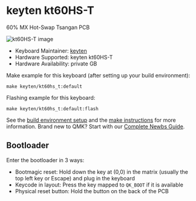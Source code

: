 # keyten kt60HS-T

60% MX Hot-Swap Tsangan PCB

![kt60HS-T image](https://i.imgur.com/Iqrf6tHh.jpg)

* Keyboard Maintainer: [keyten](https://github.com/key10iq)
* Hardware Supported: keyten kt60HS-T
* Hardware Availability: private GB

Make example for this keyboard (after setting up your build environment):

    make keyten/kt60hs_t:default
	
Flashing example for this keyboard:

	make keyten/kt60hs_t:default:flash

See the [build environment setup](https://docs.qmk.fm/#/getting_started_build_tools) and the [make instructions](https://docs.qmk.fm/#/getting_started_make_guide) for more information. Brand new to QMK? Start with our [Complete Newbs Guide](https://docs.qmk.fm/#/newbs).

## Bootloader 

Enter the bootloader in 3 ways:

* Bootmagic reset: Hold down the key at (0,0) in the matrix (usually the top left key or Escape) and plug in the keyboard
* Keycode in layout: Press the key mapped to `QK_BOOT` if it is available
* Physical reset button: Hold the button on the back of the PCB
